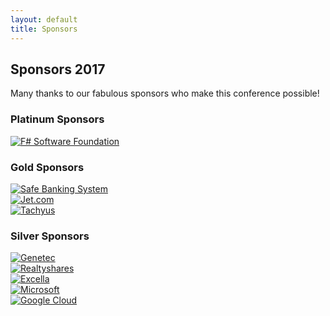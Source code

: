 ```yaml
---
layout: default
title: Sponsors
---
```


<!--  start cfp header   -->
<section id="cfp-header" class="call-for-paper-2017">
    <div class="overlay"></div>
    <div class="container">
        <div class="row">
            <div class="col-md-9">
                <div class="row">
                    <div class="call-for-paper-item">
                        <h2>Sponsors 2017</h2>
                        <p>Many thanks to our fabulous sponsors who make this conference possible!</p> 
                    </div>
                </div><!-- /.row -->
            </div><!-- /.col-md-10 -->
        </div><!-- /.row -->
    </div><!-- /.container -->
</section>
<!--  start cfp header   -->

<!--  start sponsor section  -->
<section class="sponsor">
	<div class="container">
		<div class="row">
			<div class="sponsor-wrapper">
				<div class="ccr-sponsor">
					<h3 class="sponsor-title">Platinum Sponsors</h3>
					<div class="supporters">
						<div class="row">
							<div class="col-sm-4 col-md-4 platinum-item">
								<div class="platinum-item-inner">									
								</div>
							</div>
							<div class="col-sm-4 col-md-4 platinum-item">
								<div class="platinum-item-inner">			
								</div>
							</div>
							<div class="col-sm-4 col-md-4 platinum-item">
								<div class="platinum-item-inner">
									<a href="http://www.fsharp.org/" target="_blank">
										<img src="{{ site.baseurl }}public/assets/sponsors/2017/fsharp.png" alt="F# Software Foundation">
									</a>	
								</div>
							</div>	
							<div class="col-sm-4 col-md-4 platinum-item">
								<div class="platinum-item-inner">									
								</div>
							</div>
						</div>
					</div>
				</div><!-- /.platinum-sponsor -->
				<div class="ccr-sponsor">
					<h3 class="sponsor-title">Gold Sponsors</h3>
					<div class="supporters">
						<div class="row">
							<div class="col-sm-4 col-md-4 gold-item">
								<div class="gold-item-inner">									
								</div>
							</div>
							<div class="col-sm-4 col-md-4 gold-item">
								<div class="gold-smaller-inner">
									<a href="http://www.safe-banking.com/" target="_blank">
										<img class="smaller-image" src="{{ site.baseurl }}public/assets/sponsors/2017/sbs.jpeg" alt="Safe Banking System">
									</a>	
								</div>
							</div>														
							<div class="col-sm-4 col-md-4 gold-item">
								<div class="gold-item-inner">
									<a href="https://jet.com/" target="_blank">
										<img src="{{ site.baseurl }}public/assets/sponsors/2017/jet.png" alt="Jet.com">
									</a>									
								</div>
							</div>
							<div class="col-sm-4 col-md-4 gold-item">
								<div class="gold-item-inner">
									<a href="http://www.tachyus.com/" target="_blank">
										<img src="{{ site.baseurl }}public/assets/sponsors/2017/tachyus.svg" alt="Tachyus">
									</a>	
								</div>
							</div>							
						</div>
					</div>
				</div><!-- /.gold-sponsor -->
				<div class="ccr-sponsor">
					<h3 class="sponsor-title">Silver Sponsors</h3>
					<div>
						<div class="row">
							<div class="col-sm-4 col-md-4 silver-item">
								<div class="silver-item-inner">									
								</div>
							</div>
							<div class="col-sm-3 col-md-3">
								<div class="silver-item-inner">
									<a href="https://www.genetec.com/" target="_blank">
										<img src="{{ site.baseurl }}public/assets/sponsors/2017/genetec.png" alt="Genetec">
									</a>										
								</div>
							</div>
							<div class="col-sm-3 col-md-3">
								<div class="silver-item-inner">
									<a href="https://www.realtyshares.com/" target="_blank">
										<img src="{{ site.baseurl }}public/assets/sponsors/2017/realtyshares.png" alt="Realtyshares">
									</a>
								</div>
							</div>
							<div class="col-sm-3 col-md-3 silver-item">
								<div class="silver-item-inner">
									<a href="https://www.excella.com/" target="_blank">
										<img src="{{ site.baseurl }}public/assets/sponsors/2017/excella.png" alt="Excella">
									</a>										
								</div>
							</div>
						</div>
						<div class="row silver-row">
							<div class="col-sm-4 col-md-4 silver-item">
								<div class="silver-item-inner">									
								</div>
							</div>
							<div class="col-sm-3 col-md-3">
								<div class="silver-item-inner">
									<a href="https://www.microsoft.com/" target="_blank">
										<img src="{{ site.baseurl }}public/assets/sponsors/2017/microsoft.png" alt="Microsoft">
									</a>										
								</div>
							</div>
							<div class="col-sm-3 col-md-3">
								<div class="silver-item-inner silver-item-large">
									<a href="https://cloud.google.com/" target="_blank">
										<img src="{{ site.baseurl }}public/assets/sponsors/2017/google_cloud_platform.png" alt="Google Cloud">
									</a>									
								</div>
							</div>
							<div class="col-sm-3 col-md-3 silver-item">
								<div class="silver-item-inner">								
								</div>
							</div>
						</div>
					</div>
				</div><!-- /.silver-sponsor -->
			</div><!-- /.sponsor-wrapper -->
		</div><!-- /.row -->
	</div><!-- /.container -->
</section>
<!--  end sponsor section  -->